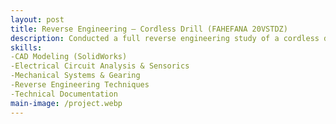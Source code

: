 ```yaml
---
layout: post
title: Reverse Engineering – Cordless Drill (FAHEFANA 20VSTDZ)
description: Conducted a full reverse engineering study of a cordless drill (FAHEFANA 20VSTDZ) to analyze its mechanical, electrical, and structural design. The project involved disassembly, component analysis, CAD documentation, and functional testing, with the goal of understanding system integration and comparing findings to manufacturer specifications.
skills: 
-CAD Modeling (SolidWorks)
-Electrical Circuit Analysis & Sensorics
-Mechanical Systems & Gearing
-Reverse Engineering Techniques
-Technical Documentation
main-image: /project.webp 
---
```

